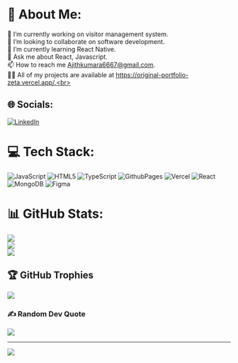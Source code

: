 # 💫 About Me:
🔭 I’m currently working on visitor management system.<br>👯 I’m looking to collaborate on software development.<br>🌱 I’m currently learning React Native.<br>💬 Ask me about React, Javascript.<br>📫 How to reach me Ajithkumara6667@gmail.com.<br>👨‍💻 All of my projects are available at https://original-portfolio-zeta.vercel.app/.<br>


## 🌐 Socials:
[![LinkedIn](https://img.shields.io/badge/LinkedIn-%230077B5.svg?logo=linkedin&logoColor=white)](https://linkedin.com/in/ajith-kumar-a-285491147) 

# 💻 Tech Stack:
![JavaScript](https://img.shields.io/badge/javascript-%23323330.svg?style=for-the-badge&logo=javascript&logoColor=%23F7DF1E) ![HTML5](https://img.shields.io/badge/html5-%23E34F26.svg?style=for-the-badge&logo=html5&logoColor=white) ![TypeScript](https://img.shields.io/badge/typescript-%23007ACC.svg?style=for-the-badge&logo=typescript&logoColor=white) ![GithubPages](https://img.shields.io/badge/github%20pages-121013?style=for-the-badge&logo=github&logoColor=white) ![Vercel](https://img.shields.io/badge/vercel-%23000000.svg?style=for-the-badge&logo=vercel&logoColor=white) ![React](https://img.shields.io/badge/react-%2320232a.svg?style=for-the-badge&logo=react&logoColor=%2361DAFB) ![MongoDB](https://img.shields.io/badge/MongoDB-%234ea94b.svg?style=for-the-badge&logo=mongodb&logoColor=white) ![Figma](https://img.shields.io/badge/figma-%23F24E1E.svg?style=for-the-badge&logo=figma&logoColor=white)
# 📊 GitHub Stats:
![](https://github-readme-stats.vercel.app/api?username=ajithkumar0007&theme=swift&hide_border=false&include_all_commits=false&count_private=false)<br/>
![](https://github-readme-streak-stats.herokuapp.com/?user=ajithkumar0007&theme=swift&hide_border=false)<br/>
![](https://github-readme-stats.vercel.app/api/top-langs/?username=ajithkumar0007&theme=swift&hide_border=false&include_all_commits=false&count_private=false&layout=compact)

## 🏆 GitHub Trophies
![](https://github-profile-trophy.vercel.app/?username=ajithkumar0007&theme=radical&no-frame=true&no-bg=true&margin-w=4)

### ✍️ Random Dev Quote
![](https://quotes-github-readme.vercel.app/api?type=horizontal&theme=dark)

---
[![](https://visitcount.itsvg.in/api?id=ajithkumar0007&icon=0&color=0)](https://visitcount.itsvg.in)

<!-- Proudly created with GPRM ( https://gprm.itsvg.in ) -->
